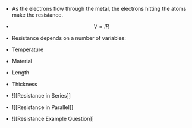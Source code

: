 - As the electrons flow through the metal, the electrons hitting the atoms make the resistance.
 - $$V = IR$$
 - Resistance depends on a number of variables:
  - Temperature
  - Material
  - Length
  - Thickness

 - ![[Resistance in Series]]
 - ![[Resistance in Parallel]]
 - ![[Resistance Example Question]]
